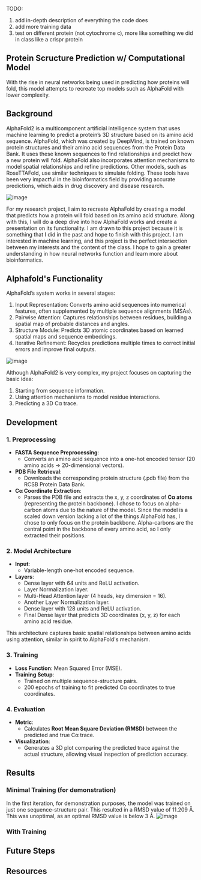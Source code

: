 TODO:
1. add in-depth description of everything the code does
2. add more training data
3. test on different protein (not cytochrome c), more like something we did in class like a crispr protein


## **Protein Scructure Prediction w/ Computational Model**
With the rise in neural networks being used in predicting how proteins will fold, this model attempts to recreate top models such as AlphaFold with lower complexity. 

## Background
AlphaFold2 is a multicomponent artificial intelligence system that uses machine learning to predict a protein’s 3D structure based on its amino acid sequence. AlphaFold, which was created by DeepMind, is trained on known protein structures and their amino acid sequences from the Protein Data Bank. It uses these known sequences to find relationships and predict how a new protein will fold. AlphaFold also incorporates attention mechanisms to model spatial relationships and refine predictions. Other models, such as RoseTTAFold, use similar techniques to simulate folding. These tools have been very impactful in the bioinformatics field by providing accurate predictions, which aids in drug discovery and disease research. 

![image](https://github.com/user-attachments/assets/5947bf02-c77c-46f8-8ba6-3d08625ea56e)

For my research project, I aim to recreate AlphaFold by creating a model that predicts how a protein will fold based on its amino acid structure. Along with this, I will do a deep dive into how AlphaFold works and create a presentation on its functionality. I am drawn to this project because it is something that I did in the past and hope to finish with this project. I am interested in machine learning, and this project is the perfect intersection between my interests and the content of the class. I hope to gain a greater understanding in how neural networks function and learn more about bioinformatics. 

## Alphafold's Functionality
AlphaFold’s system works in several stages:
1. Input Representation: Converts amino acid sequences into numerical features, often supplemented by multiple sequence alignments (MSAs).
2. Pairwise Attention: Captures relationships between residues, building a spatial map of probable distances and angles.
3. Structure Module: Predicts 3D atomic coordinates based on learned spatial maps and sequence embeddings.
4. Iterative Refinement: Recycles predictions multiple times to correct initial errors and improve final outputs.

![image](https://github.com/user-attachments/assets/27f5f46c-d66a-44c8-a2b0-d40f0edf04f9)

Although AlphaFold2 is very complex, my project focuses on capturing the basic idea:
1. Starting from sequence information.
2. Using attention mechanisms to model residue interactions.
3. Predicting a 3D Cα trace.

## Development
### 1. Preprocessing
- **FASTA Sequence Preprocessing**:  
  - Converts an amino acid sequence into a one-hot encoded tensor (20 amino acids → 20-dimensional vectors).
- **PDB File Retrieval**:  
  - Downloads the corresponding protein structure (.pdb file) from the RCSB Protein Data Bank.
- **Cα Coordinate Extraction**:  
  - Parses the PDB file and extracts the x, y, z coordinates of **Cα atoms** (representing the protein backbone).
I chose to focus on alpha-carbon atoms due to the nature of the model. Since the model is a scaled down version lacking a lot of the things AlphaFold has, I chose to only focus on the protein backbone. Alpha-carbons are the central point in the backbone of every amino acid, so I only extracted their positions. 

### 2. Model Architecture
- **Input**:  
  - Variable-length one-hot encoded sequence.
- **Layers**:
  - Dense layer with 64 units and ReLU activation.
  - Layer Normalization layer.
  - Multi-Head Attention layer (4 heads, key dimension = 16).
  - Another Layer Normalization layer.
  - Dense layer with 128 units and ReLU activation.
  - Final Dense layer that predicts 3D coordinates (x, y, z) for each amino acid residue.

This architecture captures basic spatial relationships between amino acids using attention, similar in spirit to AlphaFold's mechanism.

### 3. Training
- **Loss Function**: Mean Squared Error (MSE).
- **Training Setup**:
  - Trained on multiple sequence-structure pairs. 
  - 200 epochs of training to fit predicted Cα coordinates to true coordinates.

### 4. Evaluation
- **Metric**:  
  - Calculates **Root Mean Square Deviation (RMSD)** between the predicted and true Cα trace.
- **Visualization**:  
  - Generates a 3D plot comparing the predicted trace against the actual structure, allowing visual inspection of prediction accuracy.

## Results
### Minimal Training (for demonstration)
In the first iteration, for demonstration purposes, the model was trained on just one sequence-structure pair. This resulted in a RMSD value of 11.209 Å. This was unoptimal, as an optimal RMSD value is below 3 Å.
![image](https://github.com/user-attachments/assets/5585af08-42c3-4e2a-8a61-63525d9b529a)

### With Training



## Future Steps


## Resources
